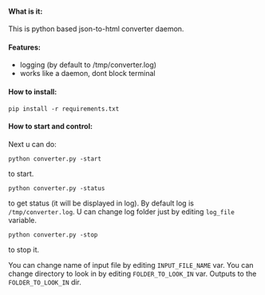 #### What is it:

This is python based json-to-html converter daemon.

#### Features:

- logging (by default to /tmp/converter.log)
- works like a daemon, dont block terminal

#### How to install:

`pip install -r requirements.txt`

#### How to start and control:

Next u can do:

`python converter.py -start`  

 to start.

`python converter.py -status`  

to get status (it will be displayed in log). By default log is `/tmp/converter.log`. U can change
log folder just by editing `log_file` variable.

`python converter.py -stop`  

 to stop it.

You can change name of input file by editing `INPUT_FILE_NAME` var.
You can change directory to look in by editing `FOLDER_TO_LOOK_IN` var.
Outputs to the `FOLDER_TO_LOOK_IN` dir.